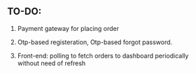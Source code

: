 ## TO-DO: 

1. Payment gateway for placing order
2. Otp-based registeration, Otp-based forgot password.

3. Front-end: polling to fetch orders to dashboard periodically without need of refresh
